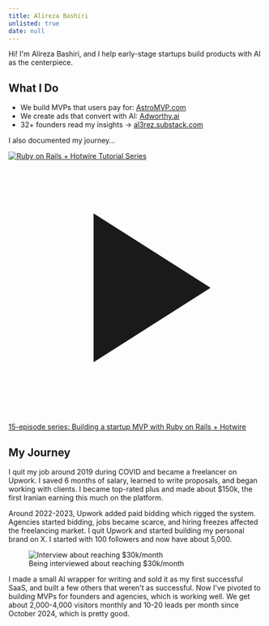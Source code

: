 ```yaml
---
title: Alireza Bashiri
unlisted: true
date: null
---
```


Hi! I'm <span class="font-handwriting font-medium">Alireza Bashiri</span>, and I help early-stage startups build products with AI as the centerpiece.

## What I Do

- We build MVPs that users pay for: <a href="https://AstroMVP.com" class="underline decoration-gray-300">AstroMVP.com</a>
- We create ads that convert with AI: <a href="https://Adworthy.ai" class="underline decoration-gray-300">Adworthy.ai</a>
- 32+ founders read my insights → <a href="https://al3rez.substack.com" class="underline decoration-gray-300">al3rez.substack.com</a>

<p class="mt-6 mb-2 text-gray-700"><span class="font-handwriting font-medium">I also documented my journey...</span></p>

<div class="my-6">
  <a href="https://www.youtube.com/playlist?list=PLQBvCAH1VsppU7DECmrJ3hiqqL8zOSrWg" target="_blank" class="group block">
    <div class="relative overflow-hidden rounded-lg border border-gray-200 aspect-video">
      <img 
        src="https://img.youtube.com/vi/G1m6kdXqNWQ/maxresdefault.jpg" 
        alt="Ruby on Rails + Hotwire Tutorial Series"
        class="absolute inset-0 w-full h-full object-cover scale-125 -translate-y-16"
      >
      <div class="absolute inset-0 bg-black bg-opacity-0 group-hover:bg-opacity-20 transition-opacity flex items-center justify-center">
        <div class="bg-red-600 rounded-full p-4 opacity-90 group-hover:scale-110 transition-transform">
          <svg class="w-8 h-8 text-white ml-1" fill="currentColor" viewBox="0 0 24 24">
            <path d="M8 5v14l11-7z"/>
          </svg>
        </div>
      </div>
    </div>
    <p class="mt-3 text-sm text-gray-600">
      <span class="font-medium">15-episode series:</span> Building a startup MVP with Ruby on Rails + Hotwire
    </p>
  </a>
</div>

## My Journey

I quit my job around 2019 during COVID and became a freelancer on Upwork. I saved 6 months of salary, learned to write proposals, and began working with clients. I became top-rated plus and made about $150k, the first Iranian earning this much on the platform.

Around 2022-2023, Upwork added paid bidding which rigged the system. Agencies started bidding, jobs became scarce, and hiring freezes affected the freelancing market. I quit Upwork and started building my personal brand on X. I started with 100 followers and now have about 5,000.

<figure class="my-8">
  <img src="/interview-30k.png" alt="Interview about reaching $30k/month" class="rounded-lg shadow-lg w-full">
  <figcaption class="text-center text-sm text-gray-600 mt-2">Being interviewed about reaching $30k/month</figcaption>
</figure>

I made a small AI wrapper for writing and sold it as my first successful SaaS, and built a few others that weren't as successful. Now I've pivoted to building MVPs for founders and agencies, which is working well. We get about 2,000-4,000 visitors monthly and 10-20 leads per month since October 2024, which is pretty good.
